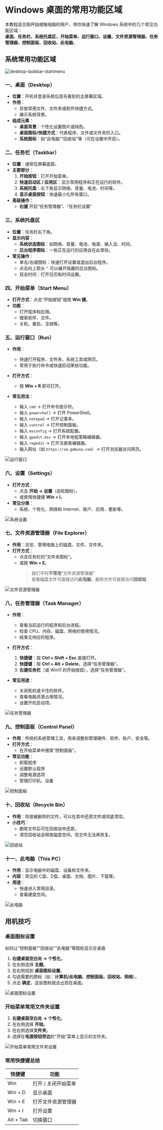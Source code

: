 # Windows 桌面的常用功能区域

本教程适合刚开始接触电脑的用户，带你快速了解 Windows 系统中的几个常见功能区域：  
**桌面、任务栏、系统托盘区、开始菜单、运行窗口、设置、文件资源管理器、任务管理器、控制面板、回收站、此电脑**。

## 系统常用功能区域

![desktop-taskbar-startmenu](/public/prologue/basic-knowledge/pc-desktop-common-area/desktop.png)

### 一、桌面（Desktop）

- **位置**：开机并登录系统后首先看到的主屏幕区域。
- **作用**：
    - 存放常用文件、文件夹或软件快捷方式。
    - 展示系统背景。
- **组成元素**：
    - **桌面背景**：个性化设置图片或纯色。
    - **桌面图标/快捷方式**：代表程序、文件或文件夹的入口。
    - **系统图标**：如“此电脑”“回收站”等（可在设置中开启）。

### 二、任务栏（Taskbar）

- **位置**：通常在屏幕底部。
- **主要部分**：
    1. **开始按钮**：打开开始菜单。
    2. **快速启动区 / 应用区**：显示常用程序和正在运行的软件。
    3. **系统托盘**：右下角显示网络、音量、电池、时间等。
    4. **显示桌面按钮**：快速最小化所有窗口。
- **高级操作：**
    - **右键** 开启“任务管理器”、“任务栏设置”

### 三、系统托盘区

- **位置**：任务栏右下角。
- **显示内容**：
    - **系统状态图标**：如网络、音量、电池、电源、输入法、时间。
    - **后台程序图标**：一些正在运行的应用会在此常驻。
- **常见操作**：
    - 单击/右键图标：快速打开设置或退出后台程序。
    - 点击向上箭头 `^` 可以展开隐藏的后台图标。
    - 双击时间：打开日历和时间设置。

### 四、开始菜单（Start Menu）

- **打开方式**：点击“开始按钮”或按 **Win 键**。
- **功能**：
    - 打开程序和应用。
    - 搜索软件、文件。
    - 关机、重启、注销等。

### 五、运行窗口（Run）

- **作用**：
    - 快速打开程序、文件夹、系统工具或网页。
    - 常用于执行命令或快速启动某些功能。

- **打开方式**：
    - 按 **Win + R** 即可打开。

- **常见用法**：
    - 输入 `cmd` → 打开命令提示符。
    - 输入 `powershell` → 打开 PowerShell。
    - 输入 `notepad` → 打开记事本。
    - 输入 `control` → 打开控制面板。
    - 输入 `msconfig` → 打开系统配置。
    - 输入 `gpedit.msc` → 打开本地组策略编辑器。
    - 输入 `regedit` → 打开注册表编辑器。
    - 输入网址（如 `https://im.gdmuna.com`）→ 打开浏览器访问网页。

![运行窗口](/public/prologue/basic-knowledge/pc-desktop-common-area/run.png)

### 六、设置（Settings）

- **打开方式**：
    - 点击 **开始 → 设置**（齿轮图标）。
    - 或使用快捷键 **Win + I**。
- **常见分类**：
    - 系统、个性化、网络和 Internet、账户、应用、更新等。

![系统设置](/public/prologue/basic-knowledge/pc-desktop-common-area/setting.png)

### 七、文件资源管理器（File Explorer）

- **作用**：浏览、管理电脑上的磁盘、文件、文件夹。
- **打开方式**：
    - 点击任务栏的“文件夹图标”。
    - 或按 **Win + E**。
        > 我们平时**不常用**“文件资源管理器”  
        > 查看磁盘文件可直接访问**此电脑**，删除文件可直接访问**回收站**

![文件资源管理器](/public/prologue/basic-knowledge/pc-desktop-common-area/file.png)

### 八、任务管理器（Task Manager）

- **作用**：
    - 查看当前运行的程序和后台进程。
    - 检查 CPU、内存、磁盘、网络的使用情况。
    - 结束无响应的程序。

- **打开方式**：
    1. **快捷键**：按 **Ctrl + Shift + Esc** 直接打开。
    2. **快捷键**：按 **Ctrl + Alt + Delete**，选择“任务管理器”。
    3. **右键任务栏**（或 Win11 的开始按钮），选择“任务管理器”。

- **常见用途**：
    - 关闭死机或卡住的软件。
    - 查看电脑资源占用情况。
    - 设置开机启动项。

![任务管理器](/public/prologue/basic-knowledge/pc-desktop-common-area/task-manager.png)

### 九、控制面板（Control Panel）

- **作用**：传统的系统管理工具，用来调整和管理硬件、软件、账户、安全等。
- **打开方式**：
    - 在开始菜单中搜索“控制面板”。
- **常见功能**：
    - 卸载程序
    - 设置默认程序
    - 调整电源选项
    - 管理打印机、设备

![控制面板](/public/prologue/basic-knowledge/pc-desktop-common-area/control.png)

### 十、回收站（Recycle Bin）

- **作用**：存放被删除的文件。可以在其中还原文件或彻底清空。
- **小技巧**：
    - 删除文件后可在回收站中还原。
    - 清空回收站会释放磁盘空间，但文件无法再恢复。

![回收站](/public/prologue/basic-knowledge/pc-desktop-common-area/Recycle-Bin.png)

### 十一、此电脑（This PC）

- **作用**：显示电脑中的磁盘、设备和文件夹。
- **内容**：常见的 C盘、D盘、桌面、文档、图片、下载等。
- **用途**：
    - 快速进入常用目录。
    - 查看硬盘空间。

![此电脑](/public/prologue/basic-knowledge/pc-desktop-common-area/PC.png)

## 用机技巧

### 桌面图标设置

如何让“控制面板”“回收站”“此电脑”等图标显示在桌面

1. **右键桌面空白处 → 个性化**。
2. 在右侧选择 **主题**。
3. 在右侧找到 **桌面图标设置**。
4. 勾选需要的图标（如：**计算机/此电脑、控制面板、回收站、网络**）。
5. 点击 **确定**，这些图标就会出现在桌面。

![桌面图标设置](/public/prologue/basic-knowledge/pc-desktop-common-area/desktop-setting.png)

### 开始菜单常用文件夹设置

1. **右键桌面空白处 → 个性化**。
2. 在右侧选择 **开始**。
3. 在右侧选择**文件夹**。
4. 选择在**电源按钮旁边**的“开始”菜单上显示的文件夹。

![开始菜单常用文件夹设置](/public/prologue/basic-knowledge/pc-desktop-common-area/setting-file.png)

### 常用快捷键总结

| 快捷键    | 功能                |
| --------- | ------------------- |
| Win       | 打开 / 关闭开始菜单 |
| Win + D   | 显示桌面            |
| Win + E   | 打开文件资源管理器  |
| Win + I   | 打开设置            |
| Alt + Tab | 切换窗口            |
